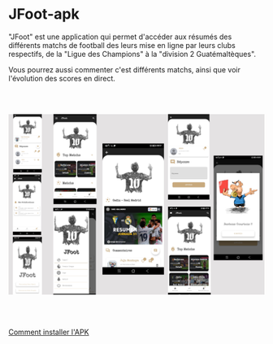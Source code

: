 # JFoot-apk

"JFoot" est une application qui permet d'accéder aux résumés des différents matchs de football des leurs mise en ligne par leurs clubs respectifs, 
de la "Ligue des Champions" à la "division 2 Guatémaltèques".

Vous pourrez aussi commenter c'est différents matchs, ainsi que voir l'évolution des scores en direct.

<br><br>

<p align="center">
  <img src="jfoot_details.png">
</p>

<br><br>

<a href="https://www.frandroid.com/comment-faire/tutoriaux/184151_comment-installer-un-fichier-apk-sur-son-terminal-android">Comment installer l'APK</a>
